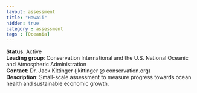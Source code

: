 ```yaml
---
layout: assessment
title: "Hawaii"
hidden: true
category : assessment
tags : [Oceania]
---
```


**Status**: Active  
**Leading group**: Conservation International and the U.S. National Oceanic and Atmospheric Administration  
**Contact**: Dr. Jack Kittinger (jkittinger @ conservation.org)  
**Description**: Small-scale assessment to measure progress towards ocean health and sustainable economic growth.  
